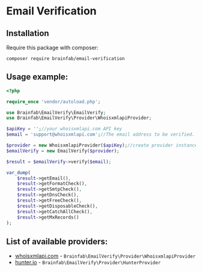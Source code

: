 Email Verification
========================================================

Installation
------------

Require this package with composer:

`` composer require brainfab/email-verification ``

Usage example:
--------------

```php
<?php

require_once 'vendor/autoload.php';

use Brainfab\EmailVerify\EmailVerify;
use Brainfab\EmailVerify\Provider\WhoisxmlapiProvider;

$apiKey = '';//your whoisxmlapi.com API key
$email = 'support@whoisxmlapi.com';//The email address to be verified.

$provider = new WhoisxmlapiProvider($apiKey);//create provider instance
$emailVerify = new EmailVerify($provider);

$result = $emailVerify->verify($email);

var_dump(
    $result->getEmail(),
    $result->getFormatCheck(),
    $result->getSmtpCheck(),
    $result->getDnsCheck(),
    $result->getFreeCheck(),
    $result->getDisposableCheck(),
    $result->getCatchAllCheck(),
    $result->getMxRecords()
);
```
List of available providers:
----------------------------
- [whoisxmlapi.com](https://emailverification.whoisxmlapi.com) - `Brainfab\EmailVerify\Provider\WhoisxmlapiProvider`
- [hunter.io](https://hunter.io/) - `Brainfab\EmailVerify\Provider\HunterProvider`

